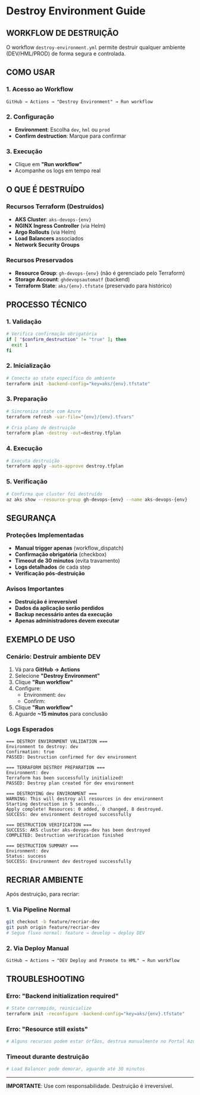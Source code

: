 # Destroy Environment Guide

## WORKFLOW DE DESTRUIÇÃO

O workflow `destroy-environment.yml` permite destruir qualquer ambiente (DEV/HML/PROD) de forma segura e controlada.

## COMO USAR

### 1. Acesso ao Workflow
```
GitHub → Actions → "Destroy Environment" → Run workflow
```

### 2. Configuração
- **Environment**: Escolha `dev`, `hml` ou `prod`
- **Confirm destruction**:  Marque para confirmar

### 3. Execução
- Clique em **"Run workflow"**
- Acompanhe os logs em tempo real

## O QUE É DESTRUÍDO

###  Recursos Terraform (Destruídos)
- **AKS Cluster**: `aks-devops-{env}`
- **NGINX Ingress Controller** (via Helm)
- **Argo Rollouts** (via Helm)
- **Load Balancers** associados
- **Network Security Groups**

###  Recursos Preservados
- **Resource Group**: `gh-devops-{env}` (não é gerenciado pelo Terraform)
- **Storage Account**: `ghdevopsautomatf` (backend)
- **Terraform State**: `aks/{env}.tfstate` (preservado para histórico)

## PROCESSO TÉCNICO

### 1. Validação
```bash
# Verifica confirmação obrigatória
if [ "$confirm_destruction" != "true" ]; then
  exit 1
fi
```

### 2. Inicialização
```bash
# Conecta ao state específico do ambiente
terraform init -backend-config="key=aks/{env}.tfstate"
```

### 3. Preparação
```bash
# Sincroniza state com Azure
terraform refresh -var-file="{env}/{env}.tfvars"

# Cria plano de destruição
terraform plan -destroy -out=destroy.tfplan
```

### 4. Execução
```bash
# Executa destruição
terraform apply -auto-approve destroy.tfplan
```

### 5. Verificação
```bash
# Confirma que cluster foi destruído
az aks show --resource-group gh-devops-{env} --name aks-devops-{env}
```

## SEGURANÇA

###  Proteções Implementadas
- **Manual trigger apenas** (workflow_dispatch)
- **Confirmação obrigatória** (checkbox)
- **Timeout de 30 minutos** (evita travamento)
- **Logs detalhados** de cada step
- **Verificação pós-destruição**

###  Avisos Importantes
- **Destruição é irreversível**
- **Dados da aplicação serão perdidos**
- **Backup necessário antes da execução**
- **Apenas administradores devem executar**

## EXEMPLO DE USO

### Cenário: Destruir ambiente DEV
1. Vá para **GitHub → Actions**
2. Selecione **"Destroy Environment"**
3. Clique **"Run workflow"**
4. Configure:
   - Environment: `dev`
   - Confirm: 
5. Clique **"Run workflow"**
6. Aguarde **~15 minutos** para conclusão

### Logs Esperados
```
=== DESTROY ENVIRONMENT VALIDATION ===
Environment to destroy: dev
Confirmation: true
PASSED: Destruction confirmed for dev environment

=== TERRAFORM DESTROY PREPARATION ===
Environment: dev
Terraform has been successfully initialized!
PASSED: Destroy plan created for dev environment

=== DESTROYING dev ENVIRONMENT ===
WARNING: This will destroy all resources in dev environment
Starting destruction in 5 seconds...
Apply complete! Resources: 0 added, 0 changed, 8 destroyed.
SUCCESS: dev environment destroyed successfully

=== DESTRUCTION VERIFICATION ===
SUCCESS: AKS cluster aks-devops-dev has been destroyed
COMPLETED: Destruction verification finished

=== DESTRUCTION SUMMARY ===
Environment: dev
Status: success
SUCCESS: Environment dev destroyed successfully
```

## RECRIAR AMBIENTE

Após destruição, para recriar:

### 1. Via Pipeline Normal
```bash
git checkout -b feature/recriar-dev
git push origin feature/recriar-dev
# Segue fluxo normal: feature → develop → deploy DEV
```

### 2. Via Deploy Manual
```
GitHub → Actions → "DEV Deploy and Promote to HML" → Run workflow
```

## TROUBLESHOOTING

### Erro: "Backend initialization required"
```bash
# State corrompido, reinicialize
terraform init -reconfigure -backend-config="key=aks/{env}.tfstate"
```

### Erro: "Resource still exists"
```bash
# Alguns recursos podem estar órfãos, destrua manualmente no Portal Azure
```

### Timeout durante destruição
```bash
# Load Balancer pode demorar, aguarde até 30 minutos
```

---

**IMPORTANTE**: Use com responsabilidade. Destruição é irreversível.